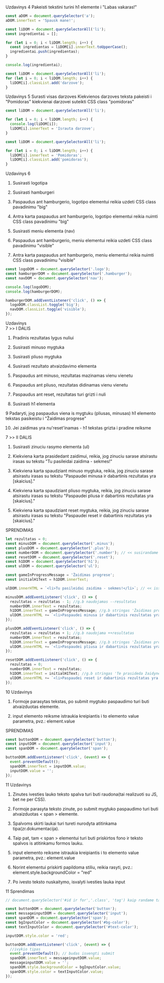 Uzdavinys 4
Pakeisti tekstini turini h1 elemente i "Labas vakaras!"

```js
const aDOM = document.querySelector('a');
aDOM.innerText = 'Spausk mane!';

const liDOM = document.querySelectorAll('li');
const ingredientai = [];

for (let i = 0; i < liDOM.length; i++) {
  const ingredientas = liDOM[i].innerText.toUpperCase();
  ingredientai.push(ingredientas);
}

console.log(ingredientai);

const liDOM = document.querySelectorAll('li');
for (let i = 0; i < liDOM.length; i++) {
  liDOM[i].classList.add('darzove');
}
```

Uzdavinys 5
Surasti visas darzoves
Kiekvienos darzoves teksta pakeisti i "Pomidoras"
kiekvienai darzovei suteikti CSS class "pomidoras"

```js
const liDOM = document.querySelectorAll('li');

for (let i = 0; i < liDOM.length; i++) {
  console.log(liDOM[i]);
  liDOM[i].innerText = 'Israuta darzove';
}

const liDOM = document.querySelectorAll('li');

for (let i = 0; i < liDOM.length; i++) {
  liDOM[i].innerText = 'Pomidoras';
  liDOM[i].classList.add('pomidoras');
}
```

Uzdavinys 6

1. Susirasti logotipa

2. Susirasti hamburgeri

3. Paspaudus ant hamburgerio, logotipo elementui reikia uzdeti CSS class pavadinimu "big"

4. Antra karta paspaudus ant hamburgerio, logotipo elementui reikia nuimti CSS class pavadinimu "big"

5. Susirasti meniu elementa (nav)

6. Paspaudus ant hamburgerio, meniu elementui reikia uzdeti CSS class pavadinimu "visible"

7. Antra karta paspaudus ant hamburgerio, meniu elementui reikia nuimti CSS class pavadinimu "visible"

```js
const logoDOM = document.querySelector('.logo');
const hamburgerDOM = document.querySelector('.hamburger');
const navDOM = document.querySelector('nav');

console.log(logoDOM);
console.log(hamburgerDOM);

hamburgerDOM.addEventListener('click', () => {
  logoDOM.classList.toggle('big');
  navDOM.classList.toggle('visible');
});
```

Uzdavinys  
7 >> I DALIS

1. Pradinis rezultatas lygus nuliui

2. Susirasti minuso mygtuka

3. Susirasti pliuso mygtuka

4. Susirasti rezultato atvaizdavimo elementa

5. Paspaudus ant minuso, rezultatas mazinamas vienu vienetu

6. Paspaudus ant pliuso, rezultatas didinamas vienu vienetu

7. Paspaudus ant reset, rezultatas turi grizti i nuli

8. Susirasti h1 elementa

9 Padaryti, jog paspaudus viena is mygtuku (pliusas, minusas) h1 elemento tekstas pasikeistu i "Žaidimas progrese"

10. Jei zaidimas yra nu'reset'inamas - h1 tekstas grizta i pradine reiksme

7 >> II DALIS

1. Susirasti zinuciu rasymo elementa (ul)

2. Kiekviena karta prasidedant zaidimui, reikia, jog zinuciu sarase atsirastu irasas su tekstu "Tu pasileidai zaidima - sekmes!"

3. Kiekviena karta spaudziant minuso mygtuka, reikia, jog zinuciu sarase atsirastu irasas su tekstu "Paspaudei minusa ir dabartinis rezultatas yra [skaicius]."

4. Kiekviena karta spaudziant pliuso mygtuka, reikia, jog zinuciu sarase atsirastu irasas su tekstu "Paspaudei pliusa ir dabartinis rezultatas yra [skaicius]."

5. Kiekviena karta spaudziant reset mygtuka, reikia, jog zinuciu sarase atsirastu irasas su tekstu "Paspaudei reset ir dabartinis rezultatas yra [skaicius]."

SPRENDIMAS

```js
let rezultatas = 0;
const minusDOM = document.querySelector('.minus');
const plusDOM = document.querySelector('.plus');
const numberDOM = document.querySelector('.number'); // << susirandame visus kintamuosius
const resetDOM = document.querySelector('.reset');
const h1DOM = document.querySelector('h1');
const ulDOM = document.querySelector('ul');

const gameInProgressMessage = 'Žaidimas progrese';
const initialH1Text = h1DOM.innerText;

ulDOM.innerHTML = `<li>Tu pasileidai zaidima - sekmes!</li>`; // << issitraukiame vidini HTML teksta >>

minusDOM.addEventListener('click', () => {
  rezultatas = rezultatas - 1; //g.b naudojamas --resultatas
  numberDOM.innerText = rezultatas;
  h1DOM.innerText = gameInProgressMessage; //g.b stringas 'Žaidimas progrese'
  ulDOM.innerHTML += `<li>Paspaudei minusa ir dabartinis rezultatas yra ${rezultatas}.</li>`;
});

plusDOM.addEventListener('click', () => {
  rezultatas = rezultatas + 1; //g.b naudojama ++resultatas
  numberDOM.innerText = rezultatas;
  h1DOM.innerText = gameInProgressMessage; //g.b stringas 'Žaidimas progrese'
  ulDOM.innerHTML += `<li>Paspaudei pliusa ir dabartinis rezultatas yra ${rezultatas}.</li>`;
});

resetDOM.addEventListener('click', () => {
  rezultatas = 0;
  numberDOM.innerText = rezultatas;
  h1DOM.innerText = initialH1Text; //g.b stringas 'Te prasideda žaidynės!'
  ulDOM.innerHTML += `<li>Paspaudei reset ir dabartinis rezultatas yra ${rezultatas}.</li>`;
});
```

10 Uzdavinys

1. Formoje parasytas tekstas, po submit mygtuko paspaudimo turi buti atvaizduotas <span> elemente.

2. input elemento reiksme istraukia kreipiantis i to elemento value parametra, pvz.: element.value

SPRENDIMAS

```js
const buttonDOM = document.querySelector('button');
const inputDOM = document.querySelector('input');
const spanDOM = document.querySelector('span');

buttonDOM.addEventListener('click', (event) => {
  event.preventDefault();
  spanDOM.innerText = inputDOM.value;
  inputDOM.value = '';
});
```

11 Uzdavinys

1. Zinutes ivesties lauko teksto spalva turi buti raudona(tai realizuoti su JS, bet ne per CSS).

2. Formoje parasyta teksto zinute, po submit mygtuko paspaudimo turi buti atvaizduotas < span > elemente.

3. Spalvoms skirti laukai turi tureti nurodyta atitinkama tipa(zr.dokumentacija).

4. Taip pat, tam < span > elementui turi buti priskirtos fono ir teksto spalvos is atitinkamu formos lauku.

5. input elemento reiksme istraukia kreipiantis i to elemento value parametra, pvz.: element.value

6. Norint elementui priskirti papildoma stiliu, reikia rasyti, pvz.: element.style.backgroundColor = "red"

7. Po ivesto teksto nuskaitymo, isvalyti ivesties lauka input

11 Sprendimas

```js
// document.querySelector('#id ir for','.class', 'tag') kaip randame tam tikro tipo selektoriu

const buttonDOM = document.querySelector('button');
const messageinputDOM = document.querySelector('input');
const spanDOM = document.querySelector('span');
const bgInputColor = document.querySelector('#bg-color');
const textInputColor = document.querySelector('#text-color');

inputDOM.style.color = 'red';

buttonDOM.addEventListener('click', (event) => {
  //ivykio tipas
  event.preventDefault(); // budas isvengti submit
  spanDOM.innerText = messageinputDOM.value;
  messageinputDOM.value = '';
  spanDOM.style.backgroundColor = bgInputColor.value;
  spanDOM.style.color = textInputColor.value;
});
```
